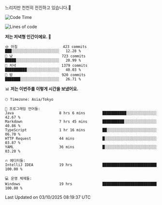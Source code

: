 느리지만 천천히 전진하고 있습니다.🐢

<!--START_SECTION:waka-->
![Code Time](http://img.shields.io/badge/Code%20Time-1%2C687%20hrs%2019%20mins-blue)

![Lines of code](https://img.shields.io/badge/%EC%A0%80%EB%8A%94%20%EC%97%AC%ED%83%9C%EA%B9%8C%EC%A7%80%20-946.5%20thousand%20%EC%A4%84%EC%9D%98%20%EC%BD%94%EB%93%9C%EB%A5%BC%20%EC%9E%91%EC%84%B1%ED%96%88%EC%96%B4%EC%9A%94.-blue)

**저는 저녁형 인간이에요. 🦉** 

```text
🌞 아침                     423 commits         ███░░░░░░░░░░░░░░░░░░░░░░   12.28 % 
🌆 낮　                     723 commits         █████░░░░░░░░░░░░░░░░░░░░   20.99 % 
🌃 저녁                     1379 commits        ██████████░░░░░░░░░░░░░░░   40.03 % 
🌙 밤　                     920 commits         ███████░░░░░░░░░░░░░░░░░░   26.71 % 
```


📊 **저는 이번주를 이렇게 시간을 보냈어요.** 

```text
🕑︎ Timezone: Asia/Tokyo

💬 프로그래밍 언어들: 
Java                     8 hrs 6 mins        ███████████░░░░░░░░░░░░░░   42.67 % 
Markdown                 7 hrs 45 mins       ██████████░░░░░░░░░░░░░░░   40.86 % 
TypeScript               1 hr 16 mins        ██░░░░░░░░░░░░░░░░░░░░░░░   06.70 % 
HTTP Request             44 mins             █░░░░░░░░░░░░░░░░░░░░░░░░   03.87 % 
YAML                     36 mins             █░░░░░░░░░░░░░░░░░░░░░░░░   03.20 % 

🔥 에디터들: 
IntelliJ IDEA            19 hrs              █████████████████████████   100.00 % 

💻 운영 체제들: 
Windows                  19 hrs              █████████████████████████   100.00 % 
```


 Last Updated on 03/10/2025 08:19:37 UTC
<!--END_SECTION:waka-->
